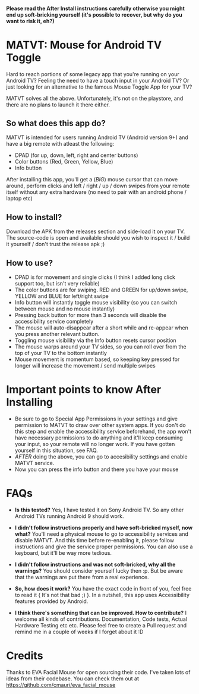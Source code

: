 #### Please read the After Install instructions carefully otherwise you might end up soft-bricking yourself (it's possible to recover, but why do you want to risk it, eh?)

# MATVT: Mouse for Android TV Toggle

Hard to reach portions of some legacy app that you're running on your Android TV?
Feeling the need to have a touch input in your Android TV?
Or just looking for an alternative to the famous Mouse Toggle App for your TV?

MATVT solves all the above. Unfortunately, it's not on the playstore, and there are no plans to
launch it there either.

## So what does this app do?
MATVT is intended for users running Android TV (Android version 9+) and have a big remote with
atleast the following:
- DPAD (for up, down, left, right and center buttons)
- Color buttons (Red, Green, Yellow, Blue)
- Info button

After installing this app, you'll get a (*BIG*) mouse cursor that can move around, perform clicks and
left / right / up / down swipes from your remote itself without any extra hardware (no need to pair
with an android phone / laptop etc)

## How to install?
Download the APK from the releases section and side-load it on your TV.
The source-code is open and available should you wish to inspect it / build it yourself / don't
trust the release apk ;)

## How to use?
- DPAD is for movement and single clicks (I think I added long click support too, but isn't very reliable)
- The color buttons are for swiping. RED and GREEN for up/down swipe, YELLOW and BLUE for left/right swipe
- Info button will instantly toggle mouse visibility (so you can switch between mouse and no mouse instantly)
- Pressing back button for more than 3 seconds will disable the accessibility service completely
- The mouse will auto-disappear after a short while and re-appear when you press another relevant button.
- Toggling mouse visibility via the Info button resets cursor position
- The mouse warps around your TV sides, so you can roll over from the top of your TV to the bottom instantly
- Mouse movement is momentum based, so keeping key pressed for longer will increase the movement / send multiple swipes

# Important points to know After Installing
- Be sure to go to Special App Permissions in your settings and give permission to MATVT to draw over
other system apps. If you don't do this step and enable the accessibility service beforehand, the app won't have
necessary permissions to do anything and it'll keep consuming your input, so your remote will no longer work.
If you have gotten yourself in this situation, see FAQ.
- *AFTER* doing the above, you can go to accesibility settings and enable MATVT service.
- Now you can press the info button and there you have your mouse

# FAQs

- **Is this tested?**
  Yes, I have tested it on Sony Android TV. So any other Android TVs running Android 9 should work.

- **I didn't follow instructions properly and have soft-bricked myself, now what?**
  You'll need a physical mouse to go to accessibility services and disable MATVT. And this time before re-enabling it, please follow instructions and give the service proper permissions. You can also use a keyboard, but it'll be way more tedious.

- **I didn't follow instructions and was not soft-bricked, why all the warnings?**
  You should consider yourself lucky then :p. But be aware that the warnings are put there from a real experience.

- **So, how does it work?**
  You have the exact code in front of you, feel free to read it { It's not that bad ;) }. In a nutshell, this app uses Accessibility features provided by Android.

- **I think there's something that can be improved. How to contribute?**
  I welcome all kinds of contributions. Documentation, Code tests, Actual Hardware Testing etc etc. Please feel free to create a Pull request and remind me in a couple of weeks if I forget about it :D


# Credits
Thanks to EVA Facial Mouse for open sourcing their code. I've taken lots of ideas from their codebase. You can check them out at https://github.com/cmauri/eva_facial_mouse
